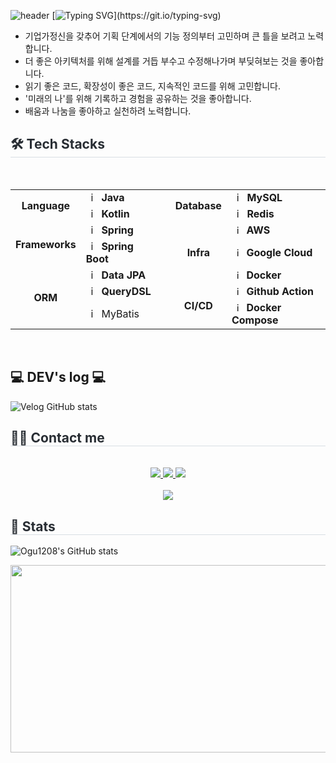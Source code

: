![header](https://capsule-render.vercel.app/api?type=waving&color=6994CDEE&text=&animation=twinkling&height=80)
[![Typing SVG](https://readme-typing-svg.demolab.com?font=Gowun+Dodum&pause=1000&color=2C7CC0&width=840&lines=%EC%95%88%EB%85%95%ED%95%98%EC%84%B8%EC%9A%94!+%EC%9A%94%EA%B5%AC%EC%82%AC%ED%95%AD%EC%9C%BC%EB%A1%9C%EB%B6%80%ED%84%B0+%EA%B8%B0%ED%9A%8D+%EC%9D%98%EB%8F%84%EB%A5%BC+%EC%9D%B4%ED%95%B4%ED%95%98%EA%B3%A0+%EB%AC%B8%EC%A0%9C+%EC%A0%95%EC%9D%98%EB%A5%BC+%EA%B3%A0%EB%AF%BC%ED%95%98%EB%8A%94+%EA%B0%9C%EB%B0%9C%EC%9E%90%2C+Ogu%EC%9E%85%EB%8B%88%EB%8B%A4!%F0%9F%90%A4;%EB%8D%94+%EB%82%98%EC%9D%80+%EC%95%84%ED%82%A4%ED%85%8D%EC%B2%98%EC%99%80+%EB%B9%84%EC%A6%88%EB%8B%88%EC%8A%A4+%EB%A1%9C%EC%A7%81%EC%9D%84+%EA%B5%AC%ED%98%84%ED%95%98%EA%B8%B0+%EC%9C%84%ED%95%B4+%EA%B8%B0%ED%9A%8D%EC%9E%90%2C+%EB%8F%84%EB%A9%94%EC%9D%B8+%EC%A0%84%EB%AC%B8%EA%B0%80%EC%99%80+%EC%86%8C%ED%86%B5%ED%95%98%EB%A0%A4+%EB%85%B8%EB%A0%A5%ED%95%A9%EB%8B%88%EB%8B%A4..)](https://git.io/typing-svg)


- 기업가정신을 갖추어 기획 단계에서의 기능 정의부터 고민하며 큰 틀을 보려고 노력합니다.
- 더 좋은 아키텍처를 위해 설계를 거듭 부수고 수정해나가며 부딪혀보는 것을 좋아합니다.
- 읽기 좋은 코드, 확장성이 좋은 코드, 지속적인 코드를 위해 고민합니다.
- '미래의 나'를 위해 기록하고 경험을 공유하는 것을 좋아합니다.
- 배움과 나눔을 좋아하고 실천하려 노력합니다.



<div style="text-align: left;">
    <h2 style="border-bottom: 1px solid #d8dee4; color: #282d33;"> 🛠️ Tech Stacks </h2> <br> 
  
<table>
  <tr>
    <td rowspan="2" align="center"><b>Language</td>
    <td><img src="https://staging.svgrepo.com/show/184143/java.svg" width="16px" alt="_icon" />&nbsp;&nbsp;<b>Java</td>
    <td rowspan="8"></td>
    <td rowspan="2" align="center"><b>Database</b></td>
    <td><img src="https://user-images.githubusercontent.com/112257466/209078356-d9120e3d-9498-4ee4-a38d-139a263910f4.png" width="16px" alt="_icon" />&nbsp;&nbsp;<b>MySQL</td>
  </tr>
  <tr>
    <td><img src="https://upload.wikimedia.org/wikipedia/commons/thumb/7/74/Kotlin_Icon.png/1200px-Kotlin_Icon.png" width="16px" alt="_icon" />&nbsp;&nbsp;<b>Kotlin</td>
  <td><img src="https://seeklogo.com/images/R/redis-logo-E403D4DD6A-seeklogo.com.png" width="16px" alt="_icon" />&nbsp;&nbsp;<b>Redis</td>
  </tr>
  <tr>
    <td rowspan="2" align="center"><b>Frameworks</td>
    <td><img src="https://user-images.githubusercontent.com/112257466/209075018-0a1f7f14-a910-4d16-a4e4-51929b99e1ae.png" width="16px" alt="_icon" />&nbsp;&nbsp;<b>Spring</td>
    <td rowspan="4" align="center"><b>Infra</td>
    <td><img src="https://static-00.iconduck.com/assets.00/aws-icon-2048x2048-274bm1xi.png" width="15px" alt="_icon" />&nbsp;&nbsp;<b>AWS</td>
  </tr>
  <tr>
    <td><img src="https://user-images.githubusercontent.com/112257466/209075280-78be8487-7d6a-485c-92a8-d6677f0caab9.png" width="16px" alt="_icon" />&nbsp;&nbsp;<b>Spring Boot</td>
    <td><img src="https://www.sophos.com/sites/default/files/2022-02/googlecloud.png" width="15px" alt="_icon" />&nbsp;&nbsp;<b>Google Cloud</td>
  </tr>
  <tr>
    <tr>
      <td rowspan="3" align="center"><b>ORM</td>
      <td><img src="https://user-images.githubusercontent.com/112257466/209076523-777fe02a-455f-48a0-a4b1-aeb9fff17b10.png" width="16px" alt="_icon" />&nbsp;&nbsp;<b>Data JPA</td>
      <td><img src="https://seeklogo.com/images/D/docker-logo-6D6F987702-seeklogo.com.png" width="15px" alt="_icon" />&nbsp;&nbsp;<b>Docker</td>
    <tr>
    <td><img src="https://github.com/GDSC-Team-J/ADDI-ML/assets/112257466/dff863c4-fb90-4747-a621-bdbd2c44a0be" width="16px" alt="_icon" />&nbsp;&nbsp;<b>QueryDSL</td>
    <td rowspan="3" align="center"><b>CI/CD</td>
    <td><img src="https://seeklogo.com/images/G/github-actions-logo-031704BDC6-seeklogo.com.png" width="15px" alt="_icon" />&nbsp;&nbsp;<b>Github Action</td>
    </tr>
    <tr>
      <td><img src="https://plugins.jetbrains.com/files/18429/586987/icon/pluginIcon.svg" width=16px alt=_icon>&nbsp;&nbsp;MyBatis</td>
      <td><img src="https://seeklogo.com/images/D/docker-logo-6D6F987702-seeklogo.com.png" width="15px" alt="_icon" />&nbsp;&nbsp;<b>Docker Compose</td>
    </tr>
  </tr>
</table>
<br>


## 💻 DEV's log 💻
![Velog GitHub stats](https://velog-github-badge.vercel.app/badge/ogu1208?theme=light&posts=3)


<h2 style="border-bottom: 1px solid #d8dee4; color: #282d33;"> 🧑‍💻 Contact me </h2> <br> 
<div align= "center"> <a href=https://www.instagram.com/doraemin_1208/> <img src="https://img.shields.io/badge/Instagram-E4405F?style=for-the-badge&logo=Instagram&logoColor=white&link=https://www.instagram.com/doraemin_1208/"> </a>
      <a href=https://velog.io/@ogu1208/posts> <img src="https://img.shields.io/badge/Velog-20C997?style=for-the-badge&logo=Velog&logoColor=white&link=https://velog.io/@ogu1208/posts"> </a>
      <a href=mailto:kmina591208@gmail.com> <img src="https://img.shields.io/badge/Gmail-EA4335?style=for-the-badge&logo=Gmail&logoColor=white&link=mailto:kmina591208@gmail.com"> </a>
      </div>  <br> 
<div align="center"> 
    <a href="https://hits.seeyoufarm.com"> 
        <img src="https://hits.seeyoufarm.com/api/count/incr/badge.svg?url=https%3A%2F%2Fgithub.com%2FOgu1208&count_bg=%23000000&title_bg=%23000000&icon=github.svg&icon_color=%23FFFFFF&title=Visit&edge_flat=false"/>
    </a>
</div>

<div style="text-align: left;"> 
<h2 style="border-bottom: 1px solid #d8dee4; color: #282d33;"> 🏅 Stats </h2> <div align= "center">
</div>

![Ogu1208's GitHub stats](https://github-readme-stats.vercel.app/api?username=Ogu1208&include_all_commits=true&show_icons=true&theme=cobalt)




<img
  src="https://render.gitanimals.org/farms/Ogu1208"
  width="600"
  height="300"
/>
</a>


    
